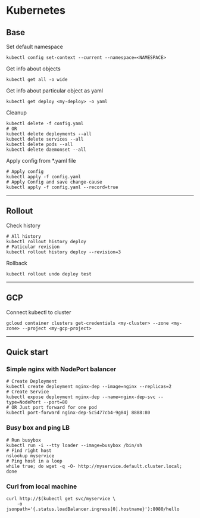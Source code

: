 # Kubernetes

## Base

Set default namespace

```shell
kubectl config set-context --current --namespace=<NAMESPACE>
```

Get info about objects

```shell
kubectl get all -o wide
```

Get info about particular object as yaml

```shell
kubectl get deploy <my-deploy> -o yaml
```

Cleanup

```shell
kubectl delete -f config.yaml
# OR
kubectl delete deployments --all
kubectl delete services --all
kubectl delete pods --all
kubectl delete daemonset --all
```

Apply config from \*.yaml file

```shell
# Apply config
kubectl apply -f config.yaml
# Apply Config and save change-cause
kubectl apply -f config.yaml --record=true
```

---

## Rollout

Check history

```shell
# All history
kubectl rollout history deploy
# Paticular revision
kubectl rollout history deploy --revision=3
```

Rollback

```shell
kubectl rollout undo deploy test
```

---

## GCP

Connect kubectl to cluster

```shell
gcloud container clusters get-credentials <my-cluster> --zone <my-zone> --project <my-gcp-project>
```

---

## Quick start

### Simple nginx with NodePort balancer

```shell
# Create Deployment
kubectl create deployment nginx-dep --image=nginx --replicas=2
# Create Service
kubectl expose deployment nginx-dep --name=nginx-dep-svc --type=NodePort --port=80
# OR Just port forward for one pod
kubectl port-forward nginx-dep-5c5477cb4-9g84j 8888:80
```

### Busy box and ping LB

```shell
# Run busybox
kubectl run -i --tty loader --image=busybox /bin/sh
# Find right host
nslookup myservice
# Ping host in a loop
while true; do wget -q -O- http://myservice.default.cluster.local; done
```

### Curl from local machine

```
curl http://$(kubectl get svc/myservice \
    -o jsonpath='{.status.loadBalancer.ingress[0].hostname}'):8080/hello
```
